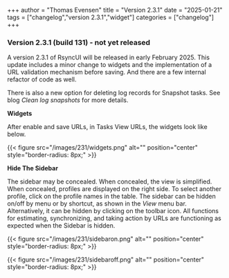 +++
author = "Thomas Evensen"
title = "Version 2.3.1"
date = "2025-01-21"
tags = ["changelog","version 2.3.1","widget"]
categories = ["changelog"]
+++

### Version 2.3.1 (build 131) - not yet released

A version 2.3.1 of RsyncUI will be released in early February 2025. This update includes a minor change to widgets and the implementation of a URL validation mechanism before saving.  And there are a few internal refactor of code as well.

There is also a new option for deleting log records for Snapshot tasks. See blog *Clean log snapshots* for more details.

**Widgets** 

After enable and save URLs, in Tasks View URLs, the widgets look like below.

{{< figure src="/images/231/widgets.png" alt="" position="center" style="border-radius: 8px;" >}}

**Hide The Sidebar**

The sidebar may be concealed. When concealed, the view is simplified. When concealed, profiles are displayed on the right side. To select another profile, click on the profile names in the table. The sidebar can be hidden on/off by menu or by shortcut, as shown in the *View* menu bar. Alternatively, it can be hidden by clicking on the toolbar icon. All functions for estimating, synchronizing, and taking action by URLs are functioning as expected when the Sidebar is hidden.

{{< figure src="/images/231/sidebaron.png" alt="" position="center" style="border-radius: 8px;" >}}

{{< figure src="/images/231/sidebaroff.png" alt="" position="center" style="border-radius: 8px;" >}}
